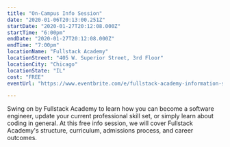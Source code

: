 ```yaml
---
title: "On-Campus Info Session"
date: "2020-01-06T20:13:00.251Z"
startDate: "2020-01-27T20:12:08.000Z"
startTime: "6:00pm"
endDate: "2020-01-27T20:12:08.000Z"
endTime: "7:00pm"
locationName: "Fullstack Academy"
locationStreet: "405 W. Superior Street, 3rd Floor"
locationCity: "Chicago"
locationState: "IL"
cost: "FREE"
eventUrl: "https://www.eventbrite.com/e/fullstack-academy-information-session-chicago-campus-tickets-83753754735"

---
```


Swing on by Fullstack Academy to learn how you can become a software engineer, update your current professional skill set, or simply learn about coding in general. At this free info session, we will cover Fullstack Academy's structure, curriculum, admissions process, and career outcomes.

